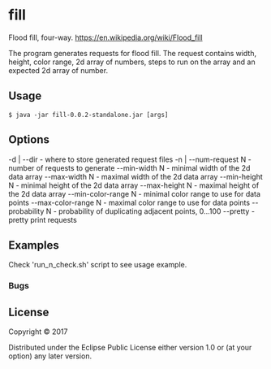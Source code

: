 # fill

Flood fill, four-way.
https://en.wikipedia.org/wiki/Flood_fill

The program generates requests for flood fill. The request contains
width, height, color range, 2d array of numbers, steps to run on the array and
an expected 2d array of number.

## Usage

    $ java -jar fill-0.0.2-standalone.jar [args]

## Options

-d | --dir <directory> - where to store generated request files
-n | --num-request N - number of requests to generate
--min-width N - minimal width of the 2d data array
--max-width N - maximal width of the 2d data array
--min-height N - minimal height of the 2d data array
--max-height N - maximal height of the 2d data array
--min-color-range N - minimal color range to use for data points
--max-color-range N - maximal color range to use for data points
--probability N - probability of duplicating adjacent points, 0...100
--pretty - pretty print requests

## Examples

Check 'run_n_check.sh' script to see usage example.

### Bugs

## License

Copyright © 2017

Distributed under the Eclipse Public License either version 1.0 or (at
your option) any later version.
